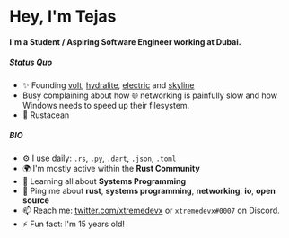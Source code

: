 # Hey, I'm Tejas

#### I'm a Student / Aspiring Software Engineer working at Dubai.

##### Status Quo

- ✨ Founding [volt](https://github.com/voltpkg/volt), [hydralite](https://github.com/hydralite/hydralite), [electric](https://github.com/electric-package-manager/electric) and [skyline](https://github.com/skyline-editor/skyline)
- Busy complaining about how 🌐 networking is painfully slow and how Windows needs to speed up their filesystem.
- 🦀 Rustacean

##### BIO

- ⚙️ I use daily: `.rs`, `.py`, `.dart`, `.json`, `.toml`
- 🌍 I'm mostly active within the **Rust Community**
- 🌱 Learning all about **Systems Programming**
- 💬 Ping me about **rust**, **systems programming**, **networking**, **io**, **open source**
- 📫 Reach me: [twitter.com/xtremedevx](https://twitter.com/xtremedevx) or `xtremedevx#0007` on Discord.
- ⚡️ Fun fact: I'm 15 years old!
